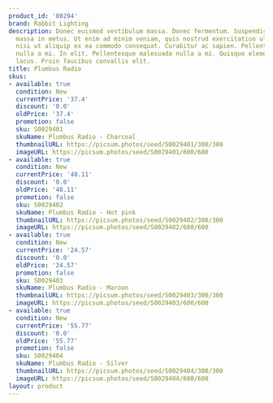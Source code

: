```yaml
---
product_id: '00294'
brand: Rabbit Lighting
description: Donec euismod vestibulum massa. Donec fermentum. Suspendisse pulvinar
  massa in metus. Ut enim ad minim veniam, quis nostrud exercitation ullamco laboris
  nisi ut aliquip ex ea commodo consequat. Curabitur ac sapien. Pellentesque malesuada
  nulla a mi. In elit. Pellentesque malesuada nulla a mi. Quisque elementum pharetra
  lacus. Proin faucibus convallis elit.
title: Plumbus Radio
skus:
- available: true
  condition: New
  currentPrice: '37.4'
  discount: '0.0'
  oldPrice: '37.4'
  promotion: false
  sku: S0029401
  skuName: Plumbus Radio - Charcoal
  thumbnailURL: https://picsum.photos/seed/S0029401/300/300
  imageURL: https://picsum.photos/seed/S0029401/600/600
- available: true
  condition: New
  currentPrice: '48.11'
  discount: '0.0'
  oldPrice: '48.11'
  promotion: false
  sku: S0029402
  skuName: Plumbus Radio - Hot pink
  thumbnailURL: https://picsum.photos/seed/S0029402/300/300
  imageURL: https://picsum.photos/seed/S0029402/600/600
- available: true
  condition: New
  currentPrice: '24.57'
  discount: '0.0'
  oldPrice: '24.57'
  promotion: false
  sku: S0029403
  skuName: Plumbus Radio - Maroon
  thumbnailURL: https://picsum.photos/seed/S0029403/300/300
  imageURL: https://picsum.photos/seed/S0029403/600/600
- available: true
  condition: New
  currentPrice: '55.77'
  discount: '0.0'
  oldPrice: '55.77'
  promotion: false
  sku: S0029404
  skuName: Plumbus Radio - Silver
  thumbnailURL: https://picsum.photos/seed/S0029404/300/300
  imageURL: https://picsum.photos/seed/S0029404/600/600
layout: product
---
```

